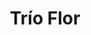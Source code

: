 ---
title: Trío Flor
date: 
draft: false

# descripcion
description : Trío de aros de plata y cubic

materials: Plata 925

color: Plateado

dimensions: 3 pares de aros

code: 01-16-0504

type: "Aros"

categories: []

price: $3.270,00

price_eftvo: $2.780,00

# Images
# first image will be shown in the product page
images:
  # - image: "images/path_to_image"
  # La ubicacion de las imagenes es imagenes/Aros/Aros.Cubic/01-16-0504-trio-flor
  - image: "./images/aros/cubic/01-16-0504_a.JPG"
  - image: "./images/aros/cubic/01-16-0504_b.JPG"
---